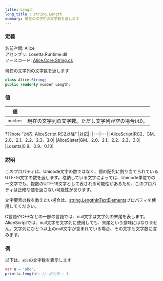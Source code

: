 ```yaml
---
title: Length
long_title : string.Length
summary: 現在の文字列の文字数を返します
---
```


### 定義
名前空間: Alice<br/>
アセンブリ: Losetta.Runtime.dll<br/>
ソースコード: [Alice.Core.String.cs](https://github.com/WSOFT-Project/Losetta/blob/master/Losetta.Runtime/Core/Extension/Alice.Core.String.cs)

現在の文字列の文字数を返します

```cs title="AliceScript"
class Alice.String;
public readonly number Length;
```

### 値
|値| |
|-|-|
|`number`|現在の文字列の文字数。ただし文字列が空の場合は0。|

???note "対応: AliceScript RC2以降"
    |対応||
    |---|---|
    |AliceScript|RC2、GM、2.0、2.1、2.2、2.3、3.0|
    |AliceSister|GM、2.0、2.1、2.2、2.3、3.0|
    |Losetta|0.8、0.9、0.10|

### 説明
このプロパティは、Unicode文字の数ではなく、個の配列に割り当てられているUTF-16文字の数を返します。格納している文字によっては、Unicode単位での一文字でも、複数のUTF-16文字として表される可能性があるため、このプロパティは正確な値を返さない可能性があります。

文字要素の数を数えたい場合は、[string.LengthInTextElements](./lengthintextelements.md)プロパティを使用してください。

C言語やC++などの一部の言語では、null文字は文字列の末尾を表します。AliceScriptでは、null文字を文字列に使用しても、末尾という意味にはなりません。文字列にひとつ以上のnull文字が含まれている場合、その文字も文字数に含みます。

### 例
以下は、`abc`の文字数を表示します

```cs title="AliceScript"
var a = "abc";
print(a.length); // 出力例 : 3
```
